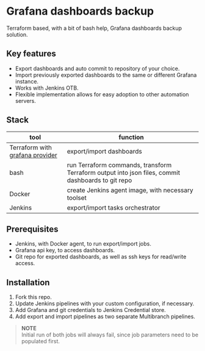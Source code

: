 # Grafana dashboards backup
Terraform based, with a bit of bash help, Grafana dashboards backup solution.

## Key features
* Export dashboards and auto commit to repository of your choice.
* Import previously exported dashboards to the same or different Grafana instance.
* Works with Jenkins OTB.
* Flexible implementation allows for easy adoption to other automation servers.

## Stack
tool                                                                                              | function
---                                                                                               | ---
Terraform with [grafana provider](https://registry.terraform.io/providers/grafana/grafana/latest) | export/import dashboards 
bash                                                                                              | run Terraform commands, transform Terraform output into json files, commit dashboards to git repo
Docker                                                                                            | create Jenkins agent image, with necessary toolset 
Jenkins                                                                                           | export/import tasks orchestrator

## Prerequisites
* Jenkins, with Docker agent, to run export/import jobs.
* Grafana api key, to access dashboards.
* Git repo for exported dashboards, as well as ssh keys for read/write access.

## Installation
1. Fork this repo.
2. Update Jenkins pipelines with your custom configuration, if necessary.
3. Add Grafana and git credentials to Jenkins Credential store. 
4. Add export and import pipelines as two separate Multibranch pipelines.
> **NOTE**  
> Initial run of both jobs will always fail, since job parameters need to be populated first.